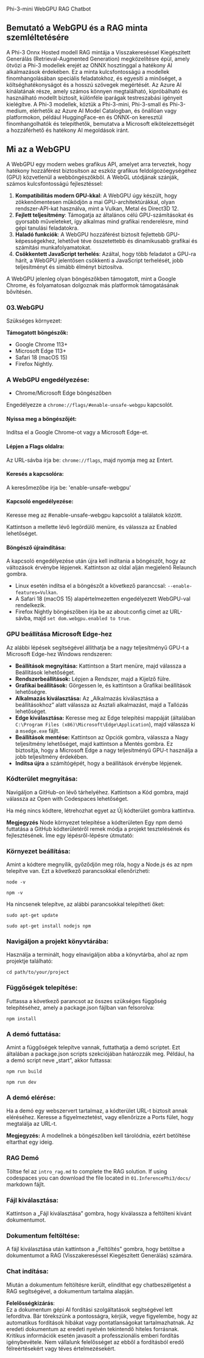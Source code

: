 Phi-3-mini WebGPU RAG Chatbot

## Bemutató a WebGPU és a RAG minta szemléltetésére
A Phi-3 Onnx Hosted modell RAG mintája a Visszakereséssel Kiegészített Generálás (Retrieval-Augmented Generation) megközelítésre épül, amely ötvözi a Phi-3 modellek erejét az ONNX hosztinggal a hatékony AI alkalmazások érdekében. Ez a minta kulcsfontosságú a modellek finomhangolásában speciális feladatokhoz, és egyesíti a minőséget, a költséghatékonyságot és a hosszú szövegek megértését. Az Azure AI kínálatának része, amely számos könnyen megtalálható, kipróbálható és használható modellt biztosít, különféle iparágak testreszabási igényeit kielégítve. A Phi-3 modellek, köztük a Phi-3-mini, Phi-3-small és Phi-3-medium, elérhetők az Azure AI Model Catalogban, és önállóan vagy platformokon, például HuggingFace-en és ONNX-on keresztül finomhangolhatók és telepíthetők, bemutatva a Microsoft elkötelezettségét a hozzáférhető és hatékony AI megoldások iránt.

## Mi az a WebGPU
A WebGPU egy modern webes grafikus API, amelyet arra terveztek, hogy hatékony hozzáférést biztosítson az eszköz grafikus feldolgozóegységéhez (GPU) közvetlenül a webböngészőkből. A WebGL utódjának szánják, számos kulcsfontosságú fejlesztéssel:

1. **Kompatibilitás modern GPU-kkal**: A WebGPU úgy készült, hogy zökkenőmentesen működjön a mai GPU-architektúrákkal, olyan rendszer-API-kat használva, mint a Vulkan, Metal és Direct3D 12.
2. **Fejlett teljesítmény**: Támogatja az általános célú GPU-számításokat és gyorsabb műveleteket, így alkalmas mind grafikai renderelésre, mind gépi tanulási feladatokra.
3. **Haladó funkciók**: A WebGPU hozzáférést biztosít fejlettebb GPU-képességekhez, lehetővé téve összetettebb és dinamikusabb grafikai és számítási munkafolyamatokat.
4. **Csökkentett JavaScript terhelés**: Azáltal, hogy több feladatot a GPU-ra hárít, a WebGPU jelentősen csökkenti a JavaScript terhelését, jobb teljesítményt és simább élményt biztosítva.

A WebGPU jelenleg olyan böngészőkben támogatott, mint a Google Chrome, és folyamatosan dolgoznak más platformok támogatásának bővítésén.

### 03.WebGPU
Szükséges környezet:

**Támogatott böngészők:** 
- Google Chrome 113+
- Microsoft Edge 113+
- Safari 18 (macOS 15)
- Firefox Nightly.

### A WebGPU engedélyezése:

- Chrome/Microsoft Edge böngészőben 

Engedélyezze a `chrome://flags/#enable-unsafe-webgpu` kapcsolót.

#### Nyissa meg a böngészőjét:
Indítsa el a Google Chrome-ot vagy a Microsoft Edge-et.

#### Lépjen a Flags oldalra:
Az URL-sávba írja be: `chrome://flags`, majd nyomja meg az Entert.

#### Keresés a kapcsolóra:
A keresőmezőbe írja be: 'enable-unsafe-webgpu'

#### Kapcsoló engedélyezése:
Keresse meg az #enable-unsafe-webgpu kapcsolót a találatok között.

Kattintson a mellette lévő legördülő menüre, és válassza az Enabled lehetőséget.

#### Böngésző újraindítása:

A kapcsoló engedélyezése után újra kell indítania a böngészőt, hogy az változások érvénybe lépjenek. Kattintson az oldal alján megjelenő Relaunch gombra.

- Linux esetén indítsa el a böngészőt a következő paranccsal: `--enable-features=Vulkan`.
- A Safari 18 (macOS 15) alapértelmezetten engedélyezett WebGPU-val rendelkezik.
- Firefox Nightly böngészőben írja be az about:config címet az URL-sávba, majd `set dom.webgpu.enabled to true`.

### GPU beállítása Microsoft Edge-hez 

Az alábbi lépések segítségével állíthatja be a nagy teljesítményű GPU-t a Microsoft Edge-hez Windows rendszeren:

- **Beállítások megnyitása:** Kattintson a Start menüre, majd válassza a Beállítások lehetőséget.
- **Rendszerbeállítások:** Lépjen a Rendszer, majd a Kijelző fülre.
- **Grafikai beállítások:** Görgessen le, és kattintson a Grafikai beállítások lehetőségre.
- **Alkalmazás kiválasztása:** Az „Alkalmazás kiválasztása a beállításokhoz” alatt válassza az Asztali alkalmazást, majd a Tallózás lehetőséget.
- **Edge kiválasztása:** Keresse meg az Edge telepítési mappáját (általában `C:\Program Files (x86)\Microsoft\Edge\Application`), majd válassza ki a `msedge.exe` fájlt.
- **Beállítások mentése:** Kattintson az Opciók gombra, válassza a Nagy teljesítmény lehetőséget, majd kattintson a Mentés gombra.
Ez biztosítja, hogy a Microsoft Edge a nagy teljesítményű GPU-t használja a jobb teljesítmény érdekében.
- **Indítsa újra** a számítógépét, hogy a beállítások érvénybe lépjenek.

### Kódterület megnyitása:
Navigáljon a GitHub-on lévő tárhelyéhez.
Kattintson a Kód gombra, majd válassza az Open with Codespaces lehetőséget.

Ha még nincs kódtere, létrehozhat egyet az Új kódterület gombra kattintva.

**Megjegyzés** Node környezet telepítése a kódterületen
Egy npm demó futtatása a GitHub kódterületéről remek módja a projekt tesztelésének és fejlesztésének. Íme egy lépésről-lépésre útmutató:

### Környezet beállítása:
Amint a kódtere megnyílik, győződjön meg róla, hogy a Node.js és az npm telepítve van. Ezt a következő parancsokkal ellenőrizheti:
```
node -v
```
```
npm -v
```

Ha nincsenek telepítve, az alábbi parancsokkal telepítheti őket:
```
sudo apt-get update
```
```
sudo apt-get install nodejs npm
```

### Navigáljon a projekt könyvtárába:
Használja a terminált, hogy elnavigáljon abba a könyvtárba, ahol az npm projektje található:
```
cd path/to/your/project
```

### Függőségek telepítése:
Futtassa a következő parancsot az összes szükséges függőség telepítéséhez, amely a package.json fájlban van felsorolva:

```
npm install
```

### A demó futtatása:
Amint a függőségek telepítve vannak, futtathatja a demó scriptet. Ezt általában a package.json scripts szekciójában határozzák meg. Például, ha a demó script neve „start”, akkor futtassa:

```
npm run build
```
```
npm run dev
```

### A demó elérése:
Ha a demó egy webszervert tartalmaz, a kódterület URL-t biztosít annak eléréséhez. Keresse a figyelmeztetést, vagy ellenőrizze a Ports fület, hogy megtalálja az URL-t.

**Megjegyzés:** A modellnek a böngészőben kell tárolódnia, ezért betöltése eltarthat egy ideig.

### RAG Demó
Töltse fel az `intro_rag.md` to complete the RAG solution. If using codespaces you can download the file located in `01.InferencePhi3/docs/` markdown fájlt.

### Fájl kiválasztása:
Kattintson a „Fájl kiválasztása” gombra, hogy kiválassza a feltölteni kívánt dokumentumot.

### Dokumentum feltöltése:
A fájl kiválasztása után kattintson a „Feltöltés” gombra, hogy betöltse a dokumentumot a RAG (Visszakereséssel Kiegészített Generálás) számára.

### Chat indítása:
Miután a dokumentum feltöltésre került, elindíthat egy chatbeszélgetést a RAG segítségével, a dokumentum tartalma alapján.

**Felelősségkizárás**:  
Ez a dokumentum gépi AI fordítási szolgáltatások segítségével lett lefordítva. Bár törekszünk a pontosságra, kérjük, vegye figyelembe, hogy az automatikus fordítások hibákat vagy pontatlanságokat tartalmazhatnak. Az eredeti dokumentum az eredeti nyelvén tekintendő hiteles forrásnak. Kritikus információk esetén javasolt a professzionális emberi fordítás igénybevétele. Nem vállalunk felelősséget az ebből a fordításból eredő félreértésekért vagy téves értelmezésekért.